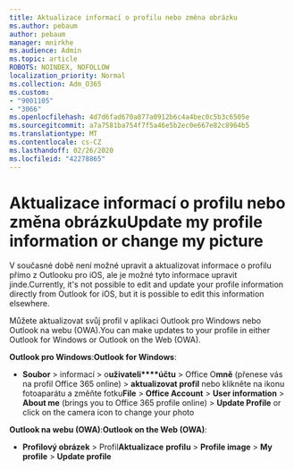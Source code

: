```yaml
---
title: Aktualizace informací o profilu nebo změna obrázku
ms.author: pebaum
author: pebaum
manager: mnirkhe
ms.audience: Admin
ms.topic: article
ROBOTS: NOINDEX, NOFOLLOW
localization_priority: Normal
ms.collection: Adm_O365
ms.custom:
- "9001105"
- "3066"
ms.openlocfilehash: 4d7d6fad670a877a0912b6c4a4bec0c5b3c6505e
ms.sourcegitcommit: a7a7581ba754f7f5a46e5b2ec0e667e82c8964b5
ms.translationtype: MT
ms.contentlocale: cs-CZ
ms.lasthandoff: 02/26/2020
ms.locfileid: "42278865"
---
```

# <a name="update-my-profile-information-or-change-my-picture"></a><span data-ttu-id="1cdcb-102">Aktualizace informací o profilu nebo změna obrázku</span><span class="sxs-lookup"><span data-stu-id="1cdcb-102">Update my profile information or change my picture</span></span>

<span data-ttu-id="1cdcb-103">V současné době není možné upravit a aktualizovat informace o profilu přímo z Outlooku pro iOS, ale je možné tyto informace upravit jinde.</span><span class="sxs-lookup"><span data-stu-id="1cdcb-103">Currently, it's not possible to edit and update your profile information directly from Outlook for iOS, but it is possible to edit this information elsewhere.</span></span> 

<span data-ttu-id="1cdcb-104">Můžete aktualizovat svůj profil v aplikaci Outlook pro Windows nebo Outlook na webu (OWA).</span><span class="sxs-lookup"><span data-stu-id="1cdcb-104">You can make updates to your profile in either Outlook for Windows or Outlook on the Web (OWA).</span></span> 

<span data-ttu-id="1cdcb-105">**Outlook pro Windows**:</span><span class="sxs-lookup"><span data-stu-id="1cdcb-105">**Outlook for Windows**:</span></span> 

- <span data-ttu-id="1cdcb-106">**Soubor** > informací > o**uživateli\*\*\*\*účtu** > Office O**mně** (přenese vás na profil Office 365 online) > **aktualizovat profil** nebo klikněte na ikonu fotoaparátu a změňte fotku</span><span class="sxs-lookup"><span data-stu-id="1cdcb-106">**File** > **Office Account** > **User information** > **About me** (brings you to Office 365 profile online) > **Update Profile** or click on the camera icon to change your photo</span></span>  
  
<span data-ttu-id="1cdcb-107">**Outlook na webu (OWA)**:</span><span class="sxs-lookup"><span data-stu-id="1cdcb-107">**Outlook on the Web (OWA)**:</span></span> 

- <span data-ttu-id="1cdcb-108">**Profilový obrázek** > Profil**Aktualizace** **profilu** > </span><span class="sxs-lookup"><span data-stu-id="1cdcb-108">**Profile image** > **My profile** > **Update profile**</span></span>
